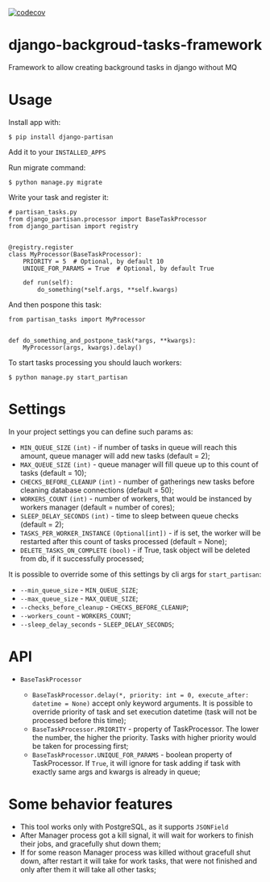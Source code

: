[![codecov](https://codecov.io/gh/ilyachch/django-partisan/branch/master/graph/badge.svg)](https://codecov.io/gh/ilyachch/django-partisan)
# django-backgroud-tasks-framework
Framework to allow creating background tasks in django without MQ

# Usage
Install app with:
```
$ pip install django-partisan
```

Add it to your `INSTALLED_APPS`

Run migrate command:
```
$ python manage.py migrate
```

Write your task and register it:
```python3
# partisan_tasks.py
from django_partisan.processor import BaseTaskProcessor
from django_partisan import registry


@registry.register
class MyProcessor(BaseTaskProcessor):
    PRIORITY = 5  # Optional, by default 10
    UNIQUE_FOR_PARAMS = True  # Optional, by default True

    def run(self):
        do_something(*self.args, **self.kwargs)

```

And then pospone this task:
```python3
from partisan_tasks import MyProcessor


def do_something_and_postpone_task(*args, **kwargs):
    MyProcessor(args, kwargs).delay()

```

To start tasks processing you should lauch workers:

```
$ python manage.py start_partisan
``` 

# Settings
In your project settings you can define such params as:

* `MIN_QUEUE_SIZE` `(int)` - if number of tasks in queue will reach this amount, 
queue manager will add new tasks (default = 2);
* `MAX_QUEUE_SIZE` `(int)` - queue manager will fill queue up to this count of tasks (default = 10);
* `CHECKS_BEFORE_CLEANUP` `(int)` - number of gatherings new tasks before cleaning database connections (default = 50);
* `WORKERS_COUNT` `(int)` - number of workers, that would be instanced by workers manager (default = number of cores);
* `SLEEP_DELAY_SECONDS` `(int)` - time to sleep between queue checks (default = 2);
* `TASKS_PER_WORKER_INSTANCE` `(Optional[int])` - if is set, the worker will be restarted after this count of 
tasks processed (default = None);
* `DELETE_TASKS_ON_COMPLETE` `(bool)` - if True, task object will be deleted from db, if it successfully processed;

It is possible to override some of this settings by cli args for `start_partisan`:
* `--min_queue_size` - `MIN_QUEUE_SIZE`;
* `--max_queue_size` - `MAX_QUEUE_SIZE`;
* `--checks_before_cleanup` - `CHECKS_BEFORE_CLEANUP`;
* `--workers_count` - `WORKERS_COUNT`;
* `--sleep_delay_seconds` - `SLEEP_DELAY_SECONDS`;

# API
* `BaseTaskProcessor`

    * `BaseTaskProcessor.delay(*, priority: int = 0, execute_after: datetime = None)` accept only keyword arguments. 
    It is possible to override priority of task and set execution datetime (task will not be processed before this time);
    * `BaseTaskProcessor.PRIORITY` - property of TaskProcessor. The lower the number, the higher the priority. 
    Tasks with higher priority would be taken for processing first;
    * `BaseTaskProcessor.UNIQUE_FOR_PARAMS` - boolean property of TaskProcessor. If `True`, it will ignore for 
    task adding if task with exactly same args and kwargs is already in queue;
    
    
# Some behavior features
* This tool works only with PostgreSQL, as it supports `JSONField`
* After Manager process got a kill signal, it will wait for workers to finish their jobs, and gracefully shut down them;
* If for some reason Manager process was killed without gracefull shut down, 
after restart it will take for work tasks, that were not finished and only after them it will take all other tasks;
